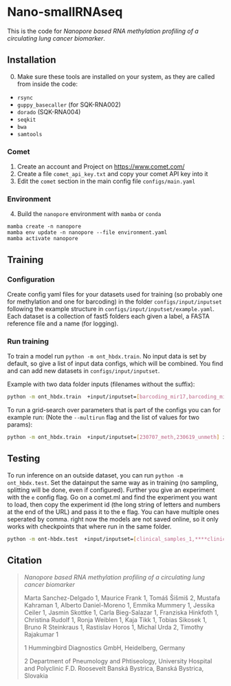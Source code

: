 # Nano-smallRNAseq

This is the code for _Nanopore based RNA methylation profiling of a circulating lung cancer biomarker_.

## Installation

0. Make sure these tools are installed on your system, as they are called from inside the code:

- `rsync`
- `guppy_basecaller` (for SQK-RNA002)
- `dorado` (SQK-RNA004)
- `seqkit`
- `bwa`
- `samtools`

### Comet

1. Create an account and Project on https://www.comet.com/
2. Create a file `comet_api_key.txt` and copy your comet API key into it
3. Edit the `comet` section in the main config file `configs/main.yaml`

### Environment

4. Build the `nanopore` environment with `mamba` or `conda`

```
mamba create -n nanopore
mamba env update -n nanopore --file environment.yaml
mamba activate nanopore
```

## Training

### Configuration

Create config yaml files for your datasets used for training (so probably one for methylation and one for barcoding) in the folder `configs/input/inputset` following the example structure in `configs/input/inputset/example.yaml`. Each dataset is a collection of fast5 folders each given a label, a FASTA reference file and a name (for logging).

### Run training

To train a model run `python -m ont_hbdx.train`. No input data is set by default, so give a list of input data configs, which will be combined. You find and can add new datasets in `configs/input/inputset`.

Example with two data folder inputs (filenames without the suffix):

```bash
python -m ont_hbdx.train  +input/inputset=[barcoding_mir17,barcoding_miLung]
```

To run a grid-search over parameters that is part of the configs you can for example run: (Note the `--multirun` flag and the list of values for two params):

```bash
python -m ont_hbdx.train  +input/inputset=[230707_meth,230619_unmeth] input.min_qscore="0,3,7" splitting.n_per_label="1000,10000,100000" --multirun
```

## Testing

To run inference on an outside dataset, you can run `python -m ont_hbdx.test`. Set the datainput the same way as in training (no sampling, splitting will be done, even if configured). Further you give an experiment with the `e` config flag. Go on a comet.ml and find the experiment you want to load, then copy the experiment id (the long string of letters and numbers at the end of the URL) and pass it to the e flag. You can have multiple ones seperated by comma. right now the models are not saved online, so it only works with checkpoints that where run in the same folder.

```bash
python -m ont-hbdx.test  +input/inputset=[clinical_samples_1,****clinical_samples_2] e=?????
```

## Citation

> _Nanopore based RNA methylation profiling of a circulating lung cancer biomarker_
>
> Marta Sanchez-Delgado 1, Maurice Frank 1, Tomáš Šišmiš 2, Mustafa Kahraman 1, Alberto Daniel-Moreno 1, Emmika Mummery 1, Jessika Ceiler 1, Jasmin Skottke 1, Carla Bieg-Salazar 1, Franziska Hinkfoth 1, Christina Rudolf 1, Ronja Weiblen 1, Kaja Tikk 1, Tobias Sikosek 1, Bruno R Steinkraus 1, Rastislav Horos 1, Michal Urda 2, Timothy Rajakumar 1
>
> 1 Hummingbird Diagnostics GmbH, Heidelberg, Germany
>
> 2 Department of Pneumology and Phtiseology, University Hospital and Polyclinic F.D. Roosevelt Banská Bystrica, Banská Bystrica, Slovakia
